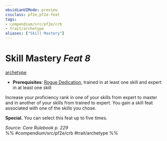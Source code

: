 ```yaml
---
obsidianUIMode: preview
cssclass: pf2e,pf2e-feat
tags:
- compendium/src/pf2e/crb
- trait/archetype
aliases: ["Skill Mastery"]
---
```

# Skill Mastery  *Feat 8*  
[archetype](../../Rules/traits/archetype.md)  

- **Prerequisites**: [Rogue Dedication](rogue-dedication.md), trained in at least one skill and expert in at least one skill

Increase your proficiency rank in one of your skills from expert to master and in another of your skills from trained to expert. You gain a skill feat associated with one of the skills you chose.

**Special.** You can select this feat up to five times.

*Source: Core Rulebook p. 229*  
%% #compendium/src/pf2e/crb #trait/archetype %%